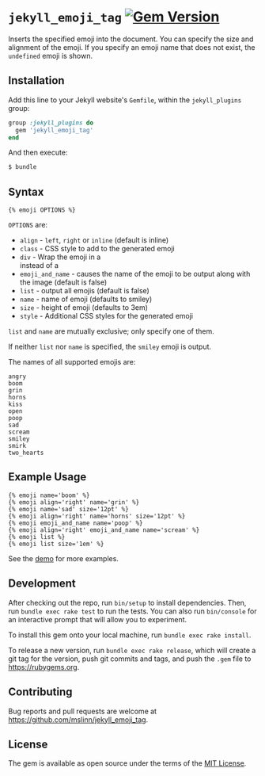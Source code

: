 # `jekyll_emoji_tag` [![Gem Version](https://badge.fury.io/rb/jekyll_emoji_tag.svg)](https://badge.fury.io/rb/jekyll_emoji_tag)

Inserts the specified emoji into the document.
You can specify the size and alignment of the emoji.
If you specify an emoji name that does not exist, the `undefined` emoji is shown.


## Installation

Add this line to your Jekyll website's `Gemfile`, within the `jekyll_plugins` group:

```ruby
group :jekyll_plugins do
  gem 'jekyll_emoji_tag'
end
```

And then execute:

```bash
$ bundle
```


## Syntax

```text
{% emoji OPTIONS %}
```

`OPTIONS` are:

- `align` - `left`, `right` or `inline` (default is inline)
- `class` - CSS style to add to the generated emoji
- `div`   - Wrap the emoji in a <div> instead of a <span>
- `emoji_and_name` - causes the name of the emoji to be output along with the image (default is false)
- `list` - output all emojis (default is false)
- `name` - name of emoji (defaults to smiley)
- `size` - height of emoji (defaults to 3em)
- `style` - Additional CSS styles for the generated emoji

`list` and `name` are mutually exclusive; only specify one of them.

If neither `list` nor `name` is specified, the `smiley` emoji is output.

The names of all supported emojis are:

```text
angry
boom
grin
horns
kiss
open
poop
sad
scream
smiley
smirk
two_hearts
```

## Example Usage

```text
{% emoji name='boom' %}
{% emoji align='right' name='grin' %}
{% emoji name='sad' size='12pt' %}
{% emoji align='right' name='horns' size='12pt' %}
{% emoji emoji_and_name name='poop' %}
{% emoji align='right' emoji_and_name name='scream' %}
{% emoji list %}
{% emoji list size='1em' %}
```

See the [demo](demo/index.html) for more examples.


## Development

After checking out the repo, run `bin/setup` to install dependencies.
Then, run `bundle exec rake test` to run the tests.
You can also run `bin/console` for an interactive prompt that will allow you to experiment.

To install this gem onto your local machine, run `bundle exec rake install`.

To release a new version, run `bundle exec rake release`,
which will create a git tag for the version, push git commits and tags,
and push the `.gem` file to https://rubygems.org.


## Contributing

Bug reports and pull requests are welcome at https://github.com/mslinn/jekyll_emoji_tag.


## License

The gem is available as open source under the terms of the [MIT License](http://opensource.org/licenses/MIT).
